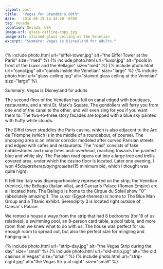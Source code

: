 ```yaml
---
layout: post
title:  "Vegas for Grandma's 80th"
date:   2016-08-15 14:44:00 -0700
tag: nevada
location: Nevada, USA
image-url: glass-ceiling-copy.jpg
image-alt: stained glass ceiling at the Venetian
excerpt: "Summary: Vegas is Disneyland for adults."
---
```

<div class='img-gallery'>
{% include photo.html url="eiffel-tower.jpg" alt="the Eiffel Tower at the Paris" size="med" %}
{% include photo.html url="luxor.jpg" alt="pools in front of the Luxor and the Bellagio" size="med" %}
{% include photo.html url="canal.jpg" alt="canals inside the Venetian" size="large" %}
{% include photo.html url="glass-ceiling.jpg" alt="stained glass ceiling at the Venetian" size="large" %}
</div>

Summary: Vegas is Disneyland for adults.

The second floor of the Venetian has full on canal edged with boutiques, restaurants, and a mini St. Mark's Square. The gondoliers will ferry you from one end of the canal to the other, and will even sing for you if you want them to. The two-to-three story facades are topped with a blue sky painted with fluffy white clouds.

The Eiffel tower straddles the Paris casino, which is also adjacent to the Arc de Triomphe (which is in the middle of a roundabout, of course). The shopping area is an interior corridor modeled after curved Parisian streets and edged with cafes and restaurants. The "road" consists of fake cobblestones and many trees arch overhead, reaching towards the painted blue and white sky. The Parisian road opens out into a large tree and trellis covered area, under which the casino floor is located. Later one evening, I won $45 dollars here playing roulette ($15 minimum bid, which I thought was quite high).

It felt like Italy was disproportionately represented on the strip; the Venetian (Venice), the Bellagio (Italian villa), and Caesar's Palace (Roman Empire) are all located here. The Bellagio is home to the Cirque du Soleil show "O" (absolutely amazing!). The Luxor (Egypt-themed) is home to The Blue Man Group and a Titanic exhibit. Serendipity 3 is located right outside of Caesar's Palace.

We rented a house a ways from the strip that had 8 bedrooms (for 19 of us relatives), a swimming pool, an 8-person card table, a pool table, and more room than we knew what to do with us. The house was perfect for us: enough room to spread out, but also the perfect size for mingling and hanging out.

<div class='img-gallery'>
{% include photo.html url="strip-day.jpg" alt="the Vegas Strip during the day" size="small" %}
{% include photo.html url="old-strip.jpg" alt="the old casinos in Vegas" size="small" %}
{% include photo.html url="strip-night.jpg" alt="the Vegas Strip at night" size="small" %}
</div>
